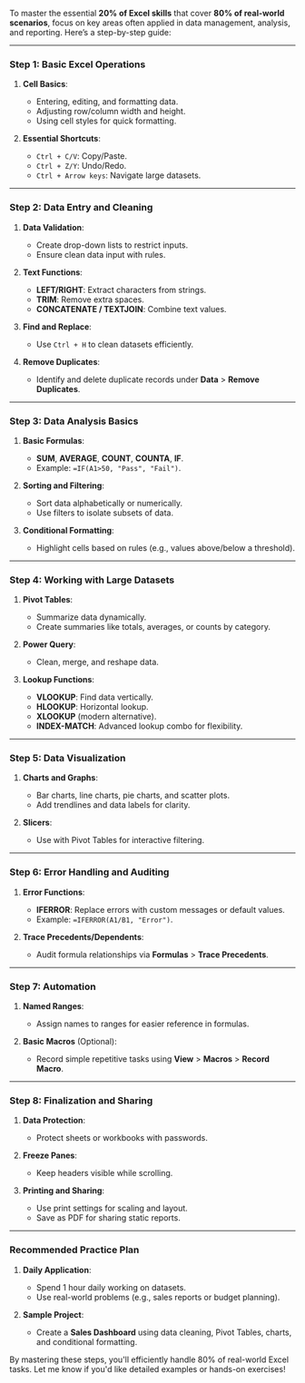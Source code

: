To master the essential **20% of Excel skills** that cover **80% of real-world scenarios**, focus on key areas often applied in data management, analysis, and reporting. Here’s a step-by-step guide:

---

### **Step 1: Basic Excel Operations**
1. **Cell Basics**:  
   - Entering, editing, and formatting data.
   - Adjusting row/column width and height.
   - Using cell styles for quick formatting.

2. **Essential Shortcuts**:  
   - `Ctrl + C/V`: Copy/Paste.  
   - `Ctrl + Z/Y`: Undo/Redo.  
   - `Ctrl + Arrow keys`: Navigate large datasets.

---

### **Step 2: Data Entry and Cleaning**
1. **Data Validation**:  
   - Create drop-down lists to restrict inputs.
   - Ensure clean data input with rules.

2. **Text Functions**:  
   - **LEFT/RIGHT**: Extract characters from strings.  
   - **TRIM**: Remove extra spaces.  
   - **CONCATENATE / TEXTJOIN**: Combine text values.

3. **Find and Replace**:  
   - Use `Ctrl + H` to clean datasets efficiently.

4. **Remove Duplicates**:  
   - Identify and delete duplicate records under **Data** > **Remove Duplicates**.

---

### **Step 3: Data Analysis Basics**
1. **Basic Formulas**:  
   - **SUM**, **AVERAGE**, **COUNT**, **COUNTA**, **IF**.
   - Example: `=IF(A1>50, "Pass", "Fail")`.

2. **Sorting and Filtering**:  
   - Sort data alphabetically or numerically.
   - Use filters to isolate subsets of data.

3. **Conditional Formatting**:  
   - Highlight cells based on rules (e.g., values above/below a threshold).

---

### **Step 4: Working with Large Datasets**
1. **Pivot Tables**:  
   - Summarize data dynamically.  
   - Create summaries like totals, averages, or counts by category.

2. **Power Query**:  
   - Clean, merge, and reshape data.

3. **Lookup Functions**:  
   - **VLOOKUP**: Find data vertically.  
   - **HLOOKUP**: Horizontal lookup.  
   - **XLOOKUP** (modern alternative).  
   - **INDEX-MATCH**: Advanced lookup combo for flexibility.

---

### **Step 5: Data Visualization**
1. **Charts and Graphs**:  
   - Bar charts, line charts, pie charts, and scatter plots.
   - Add trendlines and data labels for clarity.

2. **Slicers**:  
   - Use with Pivot Tables for interactive filtering.

---

### **Step 6: Error Handling and Auditing**
1. **Error Functions**:  
   - **IFERROR**: Replace errors with custom messages or default values.
   - Example: `=IFERROR(A1/B1, "Error")`.

2. **Trace Precedents/Dependents**:  
   - Audit formula relationships via **Formulas** > **Trace Precedents**.

---

### **Step 7: Automation**
1. **Named Ranges**:  
   - Assign names to ranges for easier reference in formulas.

2. **Basic Macros** (Optional):  
   - Record simple repetitive tasks using **View** > **Macros** > **Record Macro**.

---

### **Step 8: Finalization and Sharing**
1. **Data Protection**:  
   - Protect sheets or workbooks with passwords.

2. **Freeze Panes**:  
   - Keep headers visible while scrolling.

3. **Printing and Sharing**:  
   - Use print settings for scaling and layout.
   - Save as PDF for sharing static reports.

---

### Recommended Practice Plan
1. **Daily Application**:  
   - Spend 1 hour daily working on datasets.
   - Use real-world problems (e.g., sales reports or budget planning).

2. **Sample Project**:  
   - Create a **Sales Dashboard** using data cleaning, Pivot Tables, charts, and conditional formatting.

By mastering these steps, you'll efficiently handle 80% of real-world Excel tasks. Let me know if you'd like detailed examples or hands-on exercises!
